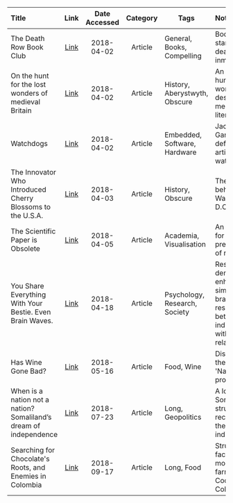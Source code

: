 | Title | Link | Date Accessed | Category | Tags | Notes |
|:----- |:----:|:-------------:|:--------:| ---- |:----- | 
|The Death Row Book Club | [Link](https://longreads.com/2018/03/27/the-death-row-book-club/) | 2018-04-02 | Article | General, Books, Compelling | Book Club started by death row inmates |
| On the hunt for the lost wonders of medieval Britain | [Link](https://www.atlasobscura.com/articles/lost-wonders-of-medieval-britain) | 2018-04-02 | Article | History, Aberystwyth, Obscure | An Aber grad hunts down wonders described in medieval literature | 
|Watchdogs | [Link](http://www.ganssle.com/watchdogs.htm) | 2018-04-02 | Article | Embedded, Software, Hardware | Jack Ganssle's definitive article on watchdogs |
|The Innovator Who Introduced Cherry Blossoms to the U.S.A. | [Link](https://www.nationalgeographic.com/archaeology-and-history/magazine/2018/03-04/cherry-blossoms-come-to-d-c-/) | 2018-04-03 | Article | History, Obscure | The story behind Washington, D.C.'s sakura |
|The Scientific Paper is Obsolete | [Link](https://www.theatlantic.com/science/archive/2018/04/the-scientific-paper-is-obsolete/556676/?single_page=true) | 2018-04-05 | Article | Academia, Visualisation | An argument for modern presentation of results |
|You Share Everything With Your Bestie. Even Brain Waves. | [Link](https://www.nytimes.com/2018/04/16/science/friendship-brain-health.html) | 2018-04-18 | Article | Psychology, Research, Society | Research demonstrating enhanced similarities in brain response between individuals with close relationships |
|Has Wine Gone Bad? | [Link](https://www.theguardian.com/news/2018/may/15/has-wine-gone-bad-organic-biodynamic-natural-wine) | 2018-05-16 | Article | Food, Wine | Discussing the rise of 'Natural' wine producers. |
|When is a nation not a nation? Somaliland’s dream of independence  | [Link](https://www.theguardian.com/news/2018/jul/20/when-is-a-nation-not-a-nation-somalilands-dream-of-independence) | 2018-07-23 | Article | Long, Geopolitics | A look at Somaliland's struggle for recognition in the face of indifference |
|Searching for Chocolate's Roots, and Enemies in Colombia| [Link](https://www.scientificamerican.com/article/searching-for-chocolates-roots-and-enemies-in-colombias-wilderness/) | 2018-09-17 | Article | Long, Food | Struggles facing the modern farming of Cocoa in Columbia |

